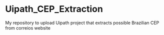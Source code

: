 # Uipath_CEP_Extraction
My repository to upload Uipath project that extracts possible Brazilian CEP from correios website
